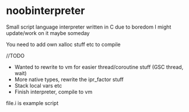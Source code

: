 # noobinterpreter
Small script language interpreter written in C due to boredom
I might update/work on it maybe someday

You need to add own xalloc stuff etc to compile

//TODO
* Wanted to rewrite to vm for easier thread/coroutine stuff (GSC thread, wait)
* More native types, rewrite the ipr_factor stuff
* Stack local vars etc
* Finish interpreter, compile to vm

file.i is example script